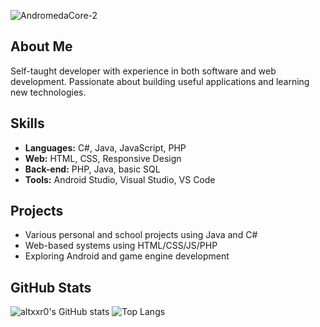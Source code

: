 
![AndromedaCore-2](https://github.com/user-attachments/assets/bedb8a91-e691-45f9-a160-30d8f45587ff)


## About Me
Self-taught developer with experience in both software and web development. Passionate about building useful applications and learning new technologies.


## Skills
- **Languages:** C#, Java, JavaScript, PHP  
- **Web:** HTML, CSS, Responsive Design  
- **Back-end:** PHP, Java, basic SQL  
- **Tools:** Android Studio, Visual Studio, VS Code  

## Projects
- Various personal and school projects using Java and C#  
- Web-based systems using HTML/CSS/JS/PHP  
- Exploring Android and game engine development

## GitHub Stats

![altxxr0's GitHub stats](https://github-readme-stats.vercel.app/api?username=altxxr0&show_icons=true&theme=tokyonight)
![Top Langs](https://github-readme-stats.vercel.app/api/top-langs/?username=altxxr0&layout=compact&theme=tokyonight)
